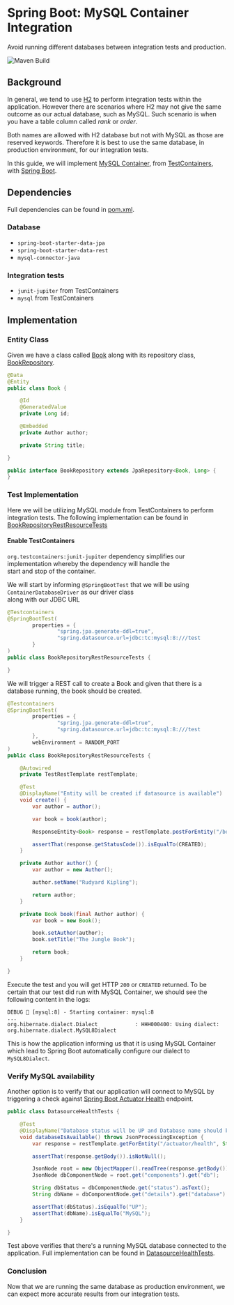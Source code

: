 # Spring Boot: MySQL Container Integration

Avoid running different databases between integration tests and production.

![Maven Build](https://github.com/rashidi/spring-boot-tc-mysql/workflows/Maven%20Build/badge.svg?branch=master)

## Background

In general, we tend to use [H2][2] to perform integration tests within the application. However there are scenarios
where H2 may not give the same outcome as our actual database, such as MySQL. Such scenario is when you have a table
column called _rank_ or _order_.

Both names are allowed with H2 database but not with MySQL as those are reserved keywords. Therefore it is best to use
the same database, in production environment, for our integration tests.

In this guide, we will implement [MySQL Container][3], from [TestContainers][1], with [Spring Boot][4].

## Dependencies

Full dependencies can be found in [pom.xml][5].

### Database

- `spring-boot-starter-data-jpa`
- `spring-boot-starter-data-rest`
- `mysql-connector-java`

### Integration tests

- `junit-jupiter` from TestContainers
- `mysql` from TestContainers

## Implementation

### Entity Class

Given we have a class called [Book][6] along with its repository class, [BookRepository][7].

```java
@Data
@Entity
public class Book {

    @Id
    @GeneratedValue
    private Long id;

    @Embedded
    private Author author;

    private String title;

}
```

```java
public interface BookRepository extends JpaRepository<Book, Long> {
}
```

### Test Implementation

Here we will be utilizing MySQL module from TestContainers to perform integration tests. The following implementation
can be found in [BookRepositoryRestResourceTests][10]

#### Enable TestContainers

`org.testcontainers:junit-jupiter` dependency simplifies our implementation whereby the dependency will handle the  
start and stop of the container.

We will start by informing `@SpringBootTest` that we will be using `ContainerDatabaseDriver` as our driver class  
along with our JDBC URL

```java
@Testcontainers
@SpringBootTest(
        properties = {
                "spring.jpa.generate-ddl=true",
                "spring.datasource.url=jdbc:tc:mysql:8:///test
        }
)
public class BookRepositoryRestResourceTests {

}
```

We will trigger a REST call to create a Book and given that there is a database running, the book should be created.

```java
@Testcontainers
@SpringBootTest(
        properties = {
                "spring.jpa.generate-ddl=true",
                "spring.datasource.url=jdbc:tc:mysql:8:///test
        },
        webEnvironment = RANDOM_PORT
)
public class BookRepositoryRestResourceTests {

    @Autowired
    private TestRestTemplate restTemplate;

    @Test
    @DisplayName("Entity will be created if datasource is available")
    void create() {
        var author = author();

        var book = book(author);

        ResponseEntity<Book> response = restTemplate.postForEntity("/books", book, Book.class);

        assertThat(response.getStatusCode()).isEqualTo(CREATED);
    }

    private Author author() {
        var author = new Author();

        author.setName("Rudyard Kipling");

        return author;
    }

    private Book book(final Author author) {
        var book = new Book();

        book.setAuthor(author);
        book.setTitle("The Jungle Book");

        return book;
    }

}
```

Execute the test and you will get HTTP `200` or `CREATED` returned. To be certain that our test did run with MySQL
Container, we should see the following content in the logs:

```shell script
DEBUG 🐳 [mysql:8] - Starting container: mysql:8
...
org.hibernate.dialect.Dialect            : HHH000400: Using dialect: org.hibernate.dialect.MySQL8Dialect
```

This is how the application informing us that it is using MySQL Container which lead to Spring Boot automatically
configure our dialect to `MySQL8Dialect`.

### Verify MySQL availability

Another option is to verify that our application will connect to MySQL by triggering a check against
[Spring Boot Actuator Health][11] endpoint.

```java
public class DatasourceHealthTests {

    @Test
    @DisplayName("Database status will be UP and Database name should be MySQL")
    void databaseIsAvailable() throws JsonProcessingException {
        var response = restTemplate.getForEntity("/actuator/health", String.class);

        assertThat(response.getBody()).isNotNull();

        JsonNode root = new ObjectMapper().readTree(response.getBody());
        JsonNode dbComponentNode = root.get("components").get("db");

        String dbStatus = dbComponentNode.get("status").asText();
        String dbName = dbComponentNode.get("details").get("database").asText();

        assertThat(dbStatus).isEqualTo("UP");
        assertThat(dbName).isEqualTo("MySQL");
    }

}
```

Test above verifies that there's a running MySQL database connected to the application. Full implementation can be found
in [DatasourceHealthTests][12].

### Conclusion

Now that we are running the same database as production environment, we can expect more accurate results from our
integration tests.

[1]: https://www.testcontainers.org/

[2]: https://www.h2database.com/html/main.html

[3]: https://www.testcontainers.org/modules/databases/mysql/

[4]: https://spring.io/projects/spring-boot

[5]: pom.xml

[6]: src/main/java/scratches/tc/domain/Book.java

[7]: src/main/java/scratches/tc/domain/BookRepository.java

[9]: https://docs.spring.io/spring-framework/docs/5.2.5.RELEASE/spring-framework-reference/testing.html#testcontext-ctx-management-dynamic-property-sources

[10]: src/test/java/scratches/tc/domain/BookRepositoryRestResourceTests.java

[11]: https://docs.spring.io/spring-boot/docs/current/reference/html/production-ready-features.html#production-ready-health

[12]: src/test/java/scratches/tc/health/DatasourceHealthTests.java

